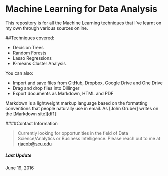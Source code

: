 # Machine Learning for Data Analysis

This repository is for all the Machine Learning techniques that I've learnt on my own through various sources online.

##Techniques covered:

  - Decision Trees
  - Random Forests
  - Lasso Regressions
  - K-means Cluster Analysis

You can also:
  - Import and save files from GitHub, Dropbox, Google Drive and One Drive
  - Drag and drop files into Dillinger
  - Export documents as Markdown, HTML and PDF

Markdown is a lightweight markup language based on the formatting conventions that people naturally use in email.  As [John Gruber] writes on the [Markdown site][df1]

####Contact Information
> Currently looking for opportunities in the field of Data Science/Analytics or Business Intelligence.
> Please reach out to me at rjacob@scu.edu

##### Last Update
June 19, 2016

